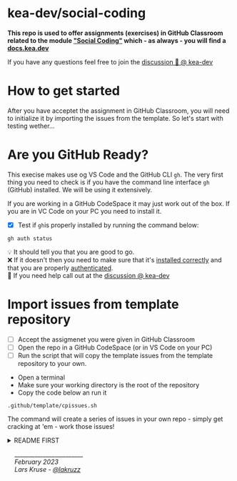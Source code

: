 # kea-dev/social-coding

**This repo is used to offer assignments (exercises) in GitHub Classroom related to the module ["Social Coding"](https://docs.kea.dev/posts/social-coding/) which - as always - you will find a [docs.kea.dev](https://docs.kea.dev)**

If you have any questions feel free to join the [discussion 💬 @ kea-dev](https://github.com/orgs/kea-dev/discussions)

# How to get started

After you have acceptet the assignment in GitHub Classroom, you will need to initialize it by importing the issues from the template. So let's start with testing wether...


# Are you GitHub Ready?

This execise makes use og VS Code and the GitHub CLI `gh`. The very first thing you need to check is if you have the command line interface `gh` (GitHub) installed. We will be using it extensively. 

If you are working in a GitHub CodeSpace it may just work out of the box. If you are in VC Code on your PC you need to install it. 

- [x] Test if `gh`is properly installed by running the command below:

```
gh auth status
```

💡 It should tell you that you are good to go.<br/>
❌ If it doesn't then you need to make sure that it's [installed correctly](https://cli.github.com/manual/installation) and that you are properly [authenticated](https://cli.github.com/manual/gh_auth_login).<br/>
💬 If you need help call out at the [discussion @ kea-dev](https://github.com/orgs/kea-dev/discussions)

# Import issues from template repository

- [ ] Accept the assigmenet you were given in GitHub Classroom
- [ ] Open the repo in a GitHub CodeSpace (or in VS Code on your PC)
- [ ] Run the script that will copy the template issues from the template repository to your own.

- Open a terminal
- Make sure your working directory is the root of the repository
- Copy the code below an run it

```
.github/template/cpissues.sh
```

The command will create a series of issues in your own repo - simply get cracking at 'em - work those issues!

<details><summary>README FIRST</summary>

---
The issues are deliberatly given to you in an _un-ordered_ fashion. One of the issues stands out though: _"README FIRST"_ ...I suggest you start with that! 

---
</details>


&nbsp;&nbsp;&nbsp;&nbsp;________________________<br/>
&nbsp;&nbsp;&nbsp;&nbsp;_February 2023_<br/>
&nbsp;&nbsp;&nbsp;&nbsp;_Lars Kruse - [@lakruzz](https://github.com/lakruzz)_
